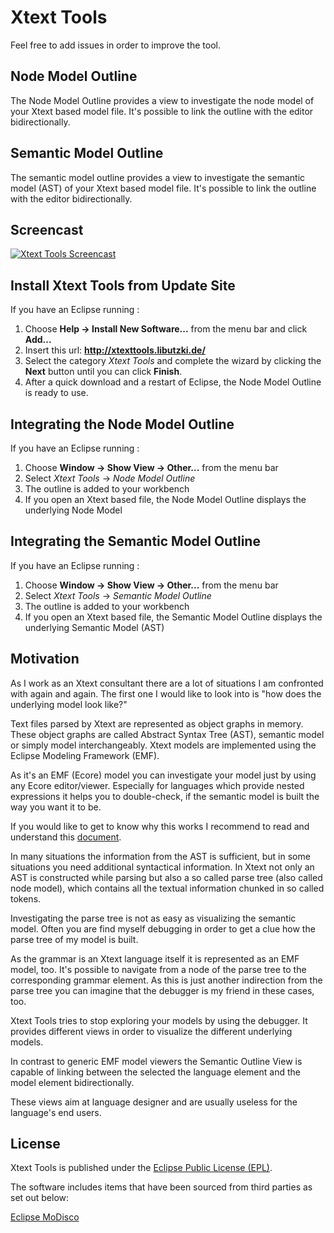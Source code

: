 # Xtext Tools

Feel free to add issues in order to improve the tool.

## Node Model Outline

The Node Model Outline provides a view to investigate the node model of your Xtext based model file.
It's possible to link the outline with the editor bidirectionally.

## Semantic Model Outline

The semantic model outline provides a view to investigate the semantic model (AST) of your Xtext based model file.
It's possible to link the outline with the editor bidirectionally.

## Screencast

[![Xtext Tools Screencast](http://img.youtube.com/vi/ZiBMCoVYJYA/0.jpg)](http://www.youtube.com/watch?v=ZiBMCoVYJYA)

## Install Xtext Tools from Update Site 
If you have an Eclipse running : 

1. Choose **Help -> Install New Software...** from the menu bar and click **Add...** 
2. Insert this url: **http://xtexttools.libutzki.de/**
3. Select the category *Xtext Tools* and complete the wizard by clicking the **Next** button until you can click **Finish**.
4. After a quick download and a restart of Eclipse, the Node Model Outline is ready to use.   

## Integrating the Node Model Outline
If you have an Eclipse running : 

1. Choose **Window -> Show View -> Other...** from the menu bar
2. Select *Xtext Tools* -> *Node Model Outline*
3. The outline is added to your workbench
4. If you open an Xtext based file, the Node Model Outline displays the underlying Node Model

## Integrating the Semantic Model Outline
If you have an Eclipse running : 

1. Choose **Window -> Show View -> Other...** from the menu bar
2. Select *Xtext Tools* -> *Semantic Model Outline*
3. The outline is added to your workbench
4. If you open an Xtext based file, the Semantic Model Outline displays the underlying Semantic Model (AST)

## Motivation

As I work as an Xtext consultant there are a lot of situations I am confronted with again and again.
The first one I would like to look into is "how does the underlying model look like?"

Text files parsed by Xtext are represented as object graphs in memory. These object graphs are called Abstract Syntax Tree (AST), semantic model or simply model interchangeably. Xtext models are implemented using the Eclipse Modeling Framework (EMF).

As it's an EMF (Ecore) model you can investigate your model just by using any Ecore editor/viewer. Especially for languages which provide nested expressions it helps you to double-check, if the semantic model is built the way you want it to be.

If you would like to get to know why this works I recommend to read and understand this [document](http://www.eclipse.org/Xtext/documentation.html#emf_integration). 

In many situations the information from the AST is sufficient, but in some situations you need additional syntactical information. In Xtext not only an AST is constructed while parsing but also a so called parse tree (also called node model), which contains all the textual information chunked in so called tokens.

Investigating the parse tree is not as easy as visualizing the semantic model. Often you are find myself debugging in order to get a clue how the parse tree of my model is built.

As the grammar is an Xtext language itself it is represented as an EMF model, too. It's possible to navigate from a node of the parse tree to the corresponding grammar element. As this is just another indirection from the parse tree you can imagine that the debugger is my friend in these cases, too.

Xtext Tools tries to stop exploring your models by using the debugger. It provides different views in order to visualize the different underlying models.

In contrast to generic EMF model viewers the Semantic Outline View is capable of linking between the selected the language element and the model element bidirectionally.

These views aim at language designer and are usually useless for the language's end users.

## License
Xtext Tools is published under the [Eclipse Public License (EPL)](http://www.eclipse.org/legal/epl-v10.html).

The software includes items that have been sourced from third parties as set out below:

[Eclipse MoDisco](http://www.eclipse.org/MoDisco/)